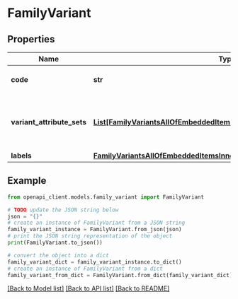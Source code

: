 # FamilyVariant


## Properties

Name | Type | Description | Notes
------------ | ------------- | ------------- | -------------
**code** | **str** | Family variant code | 
**variant_attribute_sets** | [**List[FamilyVariantsAllOfEmbeddedItemsInnerAllOfVariantAttributeSetsInner]**](FamilyVariantsAllOfEmbeddedItemsInnerAllOfVariantAttributeSetsInner.md) | Attributes distribution according to the enrichment level | 
**labels** | [**FamilyVariantsAllOfEmbeddedItemsInnerAllOfLabels**](FamilyVariantsAllOfEmbeddedItemsInnerAllOfLabels.md) |  | [optional] 

## Example

```python
from openapi_client.models.family_variant import FamilyVariant

# TODO update the JSON string below
json = "{}"
# create an instance of FamilyVariant from a JSON string
family_variant_instance = FamilyVariant.from_json(json)
# print the JSON string representation of the object
print(FamilyVariant.to_json())

# convert the object into a dict
family_variant_dict = family_variant_instance.to_dict()
# create an instance of FamilyVariant from a dict
family_variant_from_dict = FamilyVariant.from_dict(family_variant_dict)
```
[[Back to Model list]](../README.md#documentation-for-models) [[Back to API list]](../README.md#documentation-for-api-endpoints) [[Back to README]](../README.md)


